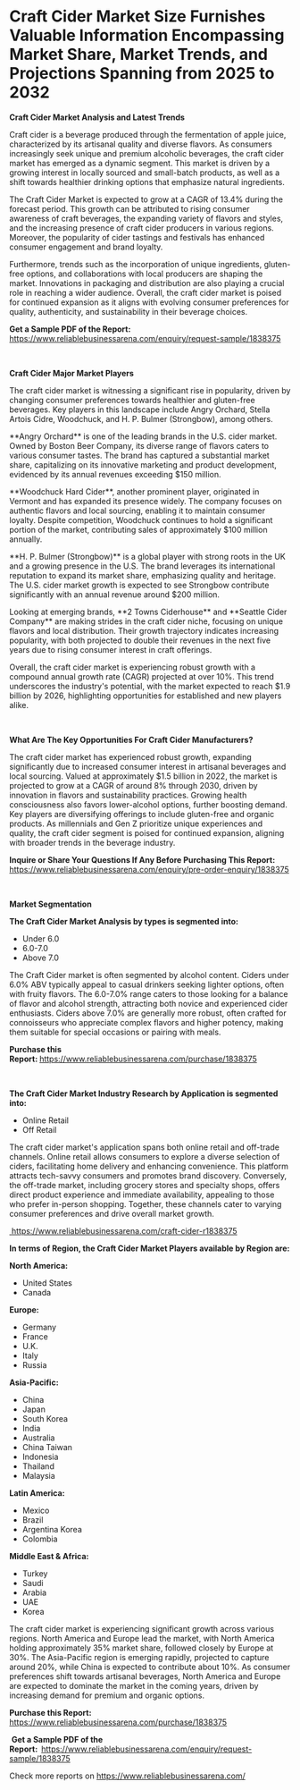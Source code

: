 <p><h1>Craft Cider Market Size Furnishes Valuable Information Encompassing Market Share, Market Trends, and Projections Spanning from 2025 to 2032</h1></p><p><strong>Craft Cider Market Analysis and Latest Trends</strong></p>
<p><p>Craft cider is a beverage produced through the fermentation of apple juice, characterized by its artisanal quality and diverse flavors. As consumers increasingly seek unique and premium alcoholic beverages, the craft cider market has emerged as a dynamic segment. This market is driven by a growing interest in locally sourced and small-batch products, as well as a shift towards healthier drinking options that emphasize natural ingredients.</p><p>The Craft Cider Market is expected to grow at a CAGR of 13.4% during the forecast period. This growth can be attributed to rising consumer awareness of craft beverages, the expanding variety of flavors and styles, and the increasing presence of craft cider producers in various regions. Moreover, the popularity of cider tastings and festivals has enhanced consumer engagement and brand loyalty.</p><p>Furthermore, trends such as the incorporation of unique ingredients, gluten-free options, and collaborations with local producers are shaping the market. Innovations in packaging and distribution are also playing a crucial role in reaching a wider audience. Overall, the craft cider market is poised for continued expansion as it aligns with evolving consumer preferences for quality, authenticity, and sustainability in their beverage choices.</p></p>
<p><strong>Get a Sample PDF of the Report:&nbsp;</strong> <a href="https://www.reliablebusinessarena.com/enquiry/request-sample/1838375?utm_campaign=1841&utm_medium=2&utm_source=Github&utm_content=ia&utm_term=15022025&utm_id=craft-cider">https://www.reliablebusinessarena.com/enquiry/request-sample/1838375</a></p>
<p>&nbsp;</p>
<p><strong>Craft Cider Major Market Players</strong></p>
<p><p>The craft cider market is witnessing a significant rise in popularity, driven by changing consumer preferences towards healthier and gluten-free beverages. Key players in this landscape include Angry Orchard, Stella Artois Cidre, Woodchuck, and H. P. Bulmer (Strongbow), among others.</p><p>**Angry Orchard** is one of the leading brands in the U.S. cider market. Owned by Boston Beer Company, its diverse range of flavors caters to various consumer tastes. The brand has captured a substantial market share, capitalizing on its innovative marketing and product development, evidenced by its annual revenues exceeding $150 million.</p><p>**Woodchuck Hard Cider**, another prominent player, originated in Vermont and has expanded its presence widely. The company focuses on authentic flavors and local sourcing, enabling it to maintain consumer loyalty. Despite competition, Woodchuck continues to hold a significant portion of the market, contributing sales of approximately $100 million annually.</p><p>**H. P. Bulmer (Strongbow)** is a global player with strong roots in the UK and a growing presence in the U.S. The brand leverages its international reputation to expand its market share, emphasizing quality and heritage. The U.S. cider market growth is expected to see Strongbow contribute significantly with an annual revenue around $200 million.</p><p>Looking at emerging brands, **2 Towns Ciderhouse** and **Seattle Cider Company** are making strides in the craft cider niche, focusing on unique flavors and local distribution. Their growth trajectory indicates increasing popularity, with both projected to double their revenues in the next five years due to rising consumer interest in craft offerings.</p><p>Overall, the craft cider market is experiencing robust growth with a compound annual growth rate (CAGR) projected at over 10%. This trend underscores the industry's potential, with the market expected to reach $1.9 billion by 2026, highlighting opportunities for established and new players alike.</p></p>
<p>&nbsp;</p>
<p><strong>What Are The Key Opportunities For Craft Cider Manufacturers?</strong></p>
<p><p>The craft cider market has experienced robust growth, expanding significantly due to increased consumer interest in artisanal beverages and local sourcing. Valued at approximately $1.5 billion in 2022, the market is projected to grow at a CAGR of around 8% through 2030, driven by innovation in flavors and sustainability practices. Growing health consciousness also favors lower-alcohol options, further boosting demand. Key players are diversifying offerings to include gluten-free and organic products. As millennials and Gen Z prioritize unique experiences and quality, the craft cider segment is poised for continued expansion, aligning with broader trends in the beverage industry.</p></p>
<p><strong>Inquire or Share Your Questions If Any Before Purchasing This Report:</strong> <a href="https://www.reliablebusinessarena.com/enquiry/pre-order-enquiry/1838375?utm_campaign=1841&utm_medium=2&utm_source=Github&utm_content=ia&utm_term=15022025&utm_id=craft-cider">https://www.reliablebusinessarena.com/enquiry/pre-order-enquiry/1838375</a></p>
<p>&nbsp;</p>
<p><strong>Market Segmentation</strong></p>
<p><strong>The Craft Cider Market Analysis by types is segmented into:</strong></p>
<p><ul><li>Under 6.0</li><li>6.0-7.0</li><li>Above 7.0</li></ul></p>
<p><p>The Craft Cider market is often segmented by alcohol content. Ciders under 6.0% ABV typically appeal to casual drinkers seeking lighter options, often with fruity flavors. The 6.0-7.0% range caters to those looking for a balance of flavor and alcohol strength, attracting both novice and experienced cider enthusiasts. Ciders above 7.0% are generally more robust, often crafted for connoisseurs who appreciate complex flavors and higher potency, making them suitable for special occasions or pairing with meals.</p></p>
<p><strong>Purchase this Report:&nbsp;</strong><a href="https://www.reliablebusinessarena.com/purchase/1838375?utm_campaign=1841&utm_medium=2&utm_source=Github&utm_content=ia&utm_term=15022025&utm_id=craft-cider">https://www.reliablebusinessarena.com/purchase/1838375</a></p>
<p>&nbsp;</p>
<p><strong>The Craft Cider Market Industry Research by Application is segmented into:</strong></p>
<p><ul><li>Online Retail</li><li>Off Retail</li></ul></p>
<p><p>The craft cider market's application spans both online retail and off-trade channels. Online retail allows consumers to explore a diverse selection of ciders, facilitating home delivery and enhancing convenience. This platform attracts tech-savvy consumers and promotes brand discovery. Conversely, the off-trade market, including grocery stores and specialty shops, offers direct product experience and immediate availability, appealing to those who prefer in-person shopping. Together, these channels cater to varying consumer preferences and drive overall market growth.</p></p>
<p><a href="https://www.reliablebusinessarena.com/craft-cider-r1838375?utm_campaign=1841&utm_medium=2&utm_source=Github&utm_content=ia&utm_term=15022025&utm_id=craft-cider">&nbsp;https://www.reliablebusinessarena.com/craft-cider-r1838375</a></p>
<p><strong>In terms of Region, the Craft Cider Market Players available by Region are:</strong></p>
<p>
    <p> <strong> North America: </strong>
        <ul>
            <li>United States</li>
            <li>Canada</li>
        </ul>
        </p> 
    <p> <strong> Europe: </strong>
        <ul>
            <li>Germany</li>
            <li>France</li>
            <li>U.K.</li>
            <li>Italy</li>
            <li>Russia</li>
        </ul>
        </p> 
    <p> <strong> Asia-Pacific: </strong>
        <ul>
            <li>China</li>
            <li>Japan</li>
            <li>South Korea</li>
            <li>India</li>
            <li>Australia</li>
            <li>China Taiwan</li>
            <li>Indonesia</li>
            <li>Thailand</li>
            <li>Malaysia</li>
        </ul>
        </p> 
    <p> <strong> Latin America: </strong>
        <ul>
            <li>Mexico</li>
            <li>Brazil</li>
            <li>Argentina Korea</li>
            <li>Colombia</li>
        </ul>
        </p> 
    <p> <strong> Middle East & Africa: </strong>
        <ul>
            <li>Turkey</li>
            <li>Saudi</li>
            <li>Arabia</li>
            <li>UAE</li>
            <li>Korea</li>
        </ul>
    </p>
    </p>
<p><p>The craft cider market is experiencing significant growth across various regions. North America and Europe lead the market, with North America holding approximately 35% market share, followed closely by Europe at 30%. The Asia-Pacific region is emerging rapidly, projected to capture around 20%, while China is expected to contribute about 10%. As consumer preferences shift towards artisanal beverages, North America and Europe are expected to dominate the market in the coming years, driven by increasing demand for premium and organic options.</p></p>
<p><strong>Purchase this Report: </strong><a href="https://www.reliablebusinessarena.com/purchase/1838375?utm_campaign=1841&utm_medium=2&utm_source=Github&utm_content=ia&utm_term=15022025&utm_id=craft-cider">https://www.reliablebusinessarena.com/purchase/1838375</a></p>
<p>&nbsp;<strong>Get a Sample PDF of the Report:&nbsp;&nbsp;</strong><a href="https://www.reliablebusinessarena.com/enquiry/request-sample/1838375?utm_campaign=1841&utm_medium=2&utm_source=Github&utm_content=ia&utm_term=15022025&utm_id=craft-cider">https://www.reliablebusinessarena.com/enquiry/request-sample/1838375</a></p>
<p><strong></strong></p>
<p>Check more reports on <a href="https://www.reliablebusinessarena.com/?utm_campaign=1841&utm_medium=2&utm_source=Github&utm_content=ia&utm_term=15022025&utm_id=craft-cider">https://www.reliablebusinessarena.com/</a></p>